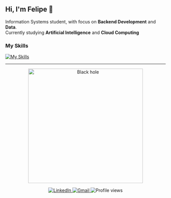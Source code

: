 ## Hi, I'm Felipe 👋

Information Systems student, with focus on **Backend Development** and **Data**.  
Currently studying **Artificial Intelligence** and **Cloud Computing**

### My Skills
[![My Skills](https://skillicons.dev/icons?i=java,spring,angular,py,django,dart,flutter,firebase,azure,aws,gcp,docker,kubernetes,postgres,git,figma,postman,linux,bash,react,mongodb,androidstudio&theme=dark&perline=7)](https://skillicons.dev)

---

<p align="center">
  <img src="https://images.steamusercontent.com/ugc/84842226192835063/A6B11B6646FB32244C25BD25801DA48E933DE4EE/?imw=500&imh=500&ima=fit&impolicy=Letterbox&imcolor=%23000000&letterbox=false" 
       alt="Black hole" width="360">
</p>
<p>
  
<p align="center">
  <a href="https://linkedin.com/in/felipepzelent">
    <img src="https://img.shields.io/badge/LinkedIn-Profile-blue" alt="LinkedIn">
  </a>
  <a href="mailto:felipe.pzelent@gmail.com">
    <img src="https://img.shields.io/badge/Email-Contact-red" alt="Gmail">
  </a>
  <img src="https://komarev.com/ghpvc/?username=FelipeZelent&label=Profile%20views&color=0e75b6&style=flat" alt="Profile views"/>
</p>



